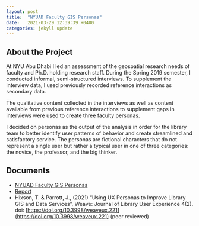 ```yaml
---
layout: post
title:  "NYUAD Faculty GIS Personas"
date:   2021-03-29 12:39:39 +0400
categories: jekyll update
---
```


## About the Project
At NYU Abu Dhabi I led an assessment of the geospatial research needs of faculty and Ph.D. holding research staff. During the Spring 2019 semester, I conducted informal, semi-structured interviews. To supplement the interview data, I used previously recorded reference interactions as secondary data.

The qualitative content collected in the interviews as well as content available from previous reference interactions to supplement gaps in interviews were used to create three faculty personas.

I decided on personas as the output of the analysis in order for the library team to better identify user patterns of behavior and create streamlined and satisfactory service. The personas are fictional characters that do not represent a single user but rather a typical user in one of three categories: the novice, the professor, and the big thinker.

## Documents
- [NYUAD Faculty GIS Personas](/assets/gisFacPersonas19-20.pdf)
- [Report](/assets/gisFacPersonasReport.pdf)
- Hixson, T. & Parrott, J., (2021) “Using UX Personas to Improve Library GIS and Data Services”, Weave: Journal of Library User Experience 4(2). doi: [https://doi.org/10.3998/weaveux.221](https://doi.org/10.3998/weaveux.221) (peer reviewed)
